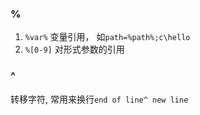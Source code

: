 ### %
1. `%var%` 变量引用， 如`path=%path%;c\hello`
2. `%[0-9]` 对形式参数的引用

### ^
转移字符, 常用来换行`end of line^ new line`